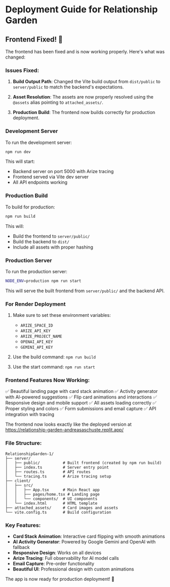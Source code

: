 # Deployment Guide for Relationship Garden

## Frontend Fixed! 🎉

The frontend has been fixed and is now working properly. Here's what was changed:

### Issues Fixed:

1. **Build Output Path**: Changed the Vite build output from `dist/public` to `server/public` to match the backend's expectations.

2. **Asset Resolution**: The assets are now properly resolved using the `@assets` alias pointing to `attached_assets/`.

3. **Production Build**: The frontend now builds correctly for production deployment.

### Development Server

To run the development server:

```bash
npm run dev
```

This will start:
- Backend server on port 5000 with Arize tracing
- Frontend served via Vite dev server
- All API endpoints working

### Production Build

To build for production:

```bash
npm run build
```

This will:
- Build the frontend to `server/public/`
- Build the backend to `dist/`
- Include all assets with proper hashing

### Production Server

To run the production server:

```bash
NODE_ENV=production npm run start
```

This will serve the built frontend from `server/public/` and the backend API.

### For Render Deployment

1. Make sure to set these environment variables:
   - `ARIZE_SPACE_ID`
   - `ARIZE_API_KEY`  
   - `ARIZE_PROJECT_NAME`
   - `OPENAI_API_KEY`
   - `GEMINI_API_KEY`

2. Use the build command: `npm run build`

3. Use the start command: `npm run start`

### Frontend Features Now Working:

✅ Beautiful landing page with card stack animation
✅ Activity generator with AI-powered suggestions
✅ Flip card animations and interactions
✅ Responsive design and mobile support
✅ All assets loading correctly
✅ Proper styling and colors
✅ Form submissions and email capture
✅ API integration with tracing

The frontend now looks exactly like the deployed version at https://relationship-garden-andreasaschuste.replit.app/

### File Structure:

```
RelationshipGarden-1/
├── server/
│   ├── public/          # Built frontend (created by npm run build)
│   ├── index.ts         # Server entry point
│   ├── routes.ts        # API routes
│   └── tracing.ts       # Arize tracing setup
├── client/
│   ├── src/
│   │   ├── App.tsx      # Main React app
│   │   ├── pages/home.tsx # Landing page
│   │   └── components/  # UI components
│   └── index.html       # HTML template
├── attached_assets/     # Card images and assets
└── vite.config.ts       # Build configuration
```

### Key Features:

- **Card Stack Animation**: Interactive card flipping with smooth animations
- **AI Activity Generator**: Powered by Google Gemini and OpenAI with fallback
- **Responsive Design**: Works on all devices
- **Arize Tracing**: Full observability for AI model calls
- **Email Capture**: Pre-order functionality
- **Beautiful UI**: Professional design with custom animations

The app is now ready for production deployment! 🚀 